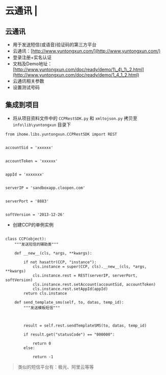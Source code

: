 # 云通讯 \|

## 云通讯 <a id="&#x4E91;&#x901A;&#x8BAF;"></a>

* 用于发送短信\(或语音\)验证码的第三方平台
* 云通讯：[http://www.yuntongxun.com/](http://www.yuntongxun.com/)
* 登录注册+实名认证
* 文档及Demo地址：[http://www.yuntongxun.com/doc/ready/demo/1\_4\_1\_2.html](http://www.yuntongxun.com/doc/ready/demo/1_4_1_2.html)
* 云通讯相关参数
* 设置测试号码

## 集成到项目 <a id="&#x96C6;&#x6210;&#x5230;&#x9879;&#x76EE;"></a>

* 将从项目资料文件中的 `CCPRestSDK.py` 和 `xmltojson.py` 拷贝至 `info\lib\yuntongxun` 目录下

```text
from ihome.libs.yuntongxun.CCPRestSDK import REST


accountSid = 'xxxxxx'


accountToken = 'xxxxxx'


appId = 'xxxxxxx'


serverIP = 'sandboxapp.cloopen.com'


serverPort = '8883'


softVersion = '2013-12-26'
```

* 创建CCP的单例实例

```text

class CCP(object):
    """发送短信的辅助类"""

    def __new__(cls, *args, **kwargs):
        
        if not hasattr(CCP, "instance"):
            cls.instance = super(CCP, cls).__new__(cls, *args, **kwargs)
            cls.instance.rest = REST(serverIP, serverPort, softVersion)
            cls.instance.rest.setAccount(accountSid, accountToken)
            cls.instance.rest.setAppId(appId)
        return cls.instance

    def send_template_sms(self, to, datas, temp_id):
        """发送模板短信"""
        
        
        
        result = self.rest.sendTemplateSMS(to, datas, temp_id)
        
        if result.get("statusCode") == "000000":
            
            return 0
        else:
            
            return -1
```

> 类似的短信平台有：极光、阿里云等等

